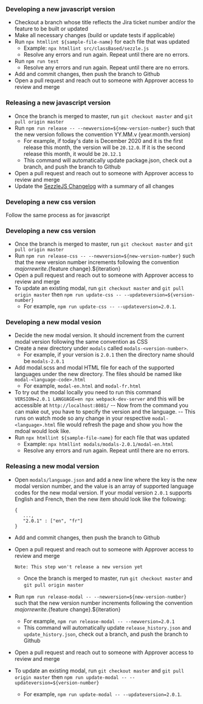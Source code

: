### Developing a new javascript version
- Checkout a branch whose title reflects the Jira ticket number and/or the feature to be built or updated
- Make all necessary changes (build or update tests if applicable)
- Run `npx htmllint ${sample-file-name}` for each file that was updated
	- Example: `npx htmllint src/classBased/sezzle.js`
	- Resolve any errors and run again. Repeat until there are no errors.
- Run `npm run test`
	- Resolve any errors and run again. Repeat until there are no errors.
- Add and commit changes, then push the branch to Github
- Open a pull request and reach out to someone with Approver access to review and merge

### Releasing a new javascript version
- Once the branch is merged to master, run `git checkout master` and `git pull origin master`
- Run `npm run release -- --newversion=${new-version-number}` such that the new version follows the convention YY.MM.v (year.month.version)
	- For example, if today's date is December 2020 and it is the first release this month, the version will be `20.12.0`. If it is the second release this month, it would be `20.12.1`
	- This command will automatically update package.json, check out a branch, and push the branch to Github
- Open a pull request and reach out to someone with Approver access to review and merge
- Update the <a href="https://sezzle.atlassian.net/wiki/spaces/WID/pages/512852116/SezzleJS+Change+Log" target="_blank">SezzleJS Changelog</a> with a summary of all changes

### Developing a new css version
Follow the same process as for javascript

### Developing a new css version
- Once the branch is merged to master, run `git checkout master` and `git pull origin master`
- Run `npm run release-css -- --newversion=${new-version-number}` such that the new version number increments following the convention ${major rewrite}.${feature change}.${iteration}
- Open a pull request and reach out to someone with Approver access to review and merge
- To update an existing modal, run `git checkout master` and `git pull origin master` then `npm run update-css -- --updateversion=${version-number}`
	- For example, `npm run update-css -- --updateversion=2.0.1`.
### Developing a new modal vesion

- Decide the new modal version. It should increment from the current modal version following the same convention as CSS
- Create a new directory under `modals` called `modals-<version-number>`.
	- For example, if your version is `2.0.1` then the directory name should be `modals-2.0.1`
- Add modal.scss and modal HTML file for each of the supported languages under the new directory. The files should be named like `modal-<language-code>.html`
	- For example, `modal-en.html` and `modal-fr.html`
- To try out the modal locally you need to run this command `VERSION=2.0.1 LANGUAGE=en npx webpack-dev-server` and this will be accessible at `http://localhost:8081/`
-- Now from the command you can make out, you have to specify the version and the language.
-- This runs on watch mode so any change in your respective `modal-<language>.html` file would refresh the page and show you how the mdoal would look like.
- Run `npx htmllint ${sample-file-name}` for each file that was updated
	- Example: `npx htmllint modals/modals-2.0.1/modal-en.html`
	- Resolve any errors and run again. Repeat until there are no errors.

### Releasing a new modal version
- Open `modals/language.json` and add a new line where the key is the new modal version number, and the value is an array of supported language codes for the new modal version. If your modal version `2.0.1` supports English and French, then the new item should look like the following:
   ```
   {
      ...,
      "2.0.1" : ["en", "fr"]
   }
    ```
- Add and commit changes, then push the branch to Github
- Open a pull request and reach out to someone with Approver access to review and merge
  ```
  Note: This step won't release a new version yet
  ```
  - Once the branch is merged to master, run `git checkout master` and `git pull origin master`
- Run `npm run release-modal -- --newversion=${new-version-number}` such that the new version number increments following the convention ${major rewrite}.${feature change}.${iteration}
	- For example, `npm run release-modal -- --newversion=2.0.1`
	- This command will automatically update `release_history.json` and `update_history.json`, check out a branch, and push the branch to Github
- Open a pull request and reach out to someone with Approver access to review and merge

- To update an existing modal, run `git checkout master` and `git pull origin master` then `npm run update-modal -- --updateversion=${version-number}`
	- For example, `npm run update-modal -- --updateversion=2.0.1`.
